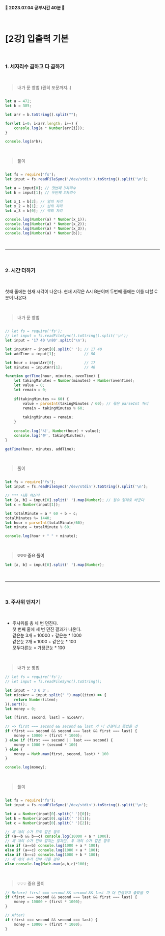 <b> 🐰 2023.07.04 공부시간 40분 🐰 </b>

<br/>

# [2강] 입출력 기본 

<br/>

### 1. 세자리수 곱하고 다 곱하기

<br/>

> 내가 푼 방법 (괜히 포문까지..)

```javaScript

let a = 472;
let b = 385;

let arr = b.toString().split("");

for(let i=0; i<arr.length; i++) {
	console.log(a * Number(arr[i]));
} 

console.log(a*b);

```

<br/>

> 풀이

```javaScript

let fs = require('fs');
let input = fs.readFileSync('/dev/stdin').toString().split('\n');

let a = input[0]; // 첫번째 3자리수
let b = input[1]; // 두번째 3자리수

let x_1 = b[2]; // 일의 자리
let x_2 = b[1]; // 십의 자리
let x_3 = b[0]; // 백의 자리

console.log(Number(a) * Number(x_1));
console.log(Number(a) * Number(x_2));
console.log(Number(a) * Number(x_3));
console.log(Number(a) * Number(b));

```

<br/>

----

<br/>

### 2. 시간 더하기
<br/> 

첫째 줄에는 현재 시각이 나온다. 현재 시각은 A시 B분이며 두번째 줄에는 이를 더할 C분이 나온다.

<br/> 

> 내가 푼 방법
```javaScript

// let fs = require('fs');
// let input = fs.readFileSync().toString().split('\n');
let input = '17 40 \n80'.split('\n');

let inputArr = input[0].split(' '); // 17 40
let addTime = input[1];             // 80

let hour = inputArr[0];             // 17
let minutes = inputArr[1];          // 40

function getTime(hour, minutes, ovenTime) {
	let takingMinutes = Number(minutes) + Number(ovenTime);
	let value = 0;
	let remain = 0;
	
	if(takingMinutes >= 60) {
		value = parseInt(takingMinutes / 60); // 몫은 parseInt 처리
		remain = takingMinutes % 60;
		
		takingMinutes = remain;
	} 
	
	console.log('시', Number(hour) + value);
	console.log('분', takingMinutes);
} 

getTime(hour, minutes, addTime);

```

<br/>

> 풀이
```javaScript

let fs = require('fs');
let input = fs.readFileSync('/dev/stdin').toString().split('\n');

// *** 나름 혁신적
let [a, b] = input[0].split(' ').map(Number); // 정수 형태로 바꾼다
let c = Number(input[1]);

let totalMinute = a * 60 + b + c;
totalMinutes %= 1440;
let hour = parseInt(totalMinute/60);
let minute = totalMinute % 60;

console.log(hour + " " + minute);

```

<br/>

> <b>💡💡💡 중요 풀이</b>
```javaScript
let [a, b] = input[0].split(' ').map(Number);
```

<br/>

----

<br/>

### 3. 주사위 던지기
<br/> 

* 주사위를 총 세 번 던진다. <br/>
첫 번째 줄에 세 번 던진 결과가 나온다. <br/>
같은눈 3개 = 10000 + 같은눈 * 1000 <br/>
같은눈 2개 = 1000 + 같은눈 * 100 <br/>
모두다른눈 = 가장큰눈 * 100

<br/>

> 내가 푼 방법

```javaScript
// let fs = require('fs');
// let input = fs.readFileSync().toString();

let input = '3 6 3';
let niceArr = input.split(" ").map((item) => {
	return Number(item);
}).sort();
let money = 0;

let [first, second, last] = niceArr;

// => first === second && second && last 가 더 간결하고 좋았을 것
if (first === second && second === last && first === last) {
	money = 10000 + (first * 1000);
} else if (first === second || last === second) {
	money = 1000 + (second * 100)
} else {
	money = Math.max(first, second, last) * 100
} 

console.log(money);

```

<br/>

> 풀이
```javaScript

let fs = require('fs');
let input = fs.readFileSync('/dev/stdin').toString().split('\n');

let a = Number(input[0].split(' ')[0]);
let b = Number(input[0].split(' ')[1]);
let c = Number(input[0].split(' ')[2]);

// 세 개의 수가 모두 같은 경우
if (a==b && b==c) console.log(10000 + a * 1000);
// 세 개의 수가 전부 같지는 않지만, 두 개의 수가 같은 경우
else if (a==b) console.log(1000 + a * 100);
else if (a==c) console.log(1000 + a * 100);
else if (b==c) console.log(1000 + b * 100);
// 세 개의 수가 전부 다른 경우
else console.log(Math.max(a,b,c)*100);

```

<br/>

> 💡💡💡 중요 풀이
```javaScript
// Before) first === second && second && last 가 더 간결하고 좋았을 것
if (first === second && second === last && first === last) {
	money = 10000 + (first * 1000);
}

// After)
if (first === second && second === last) {
	money = 10000 + (first * 1000);
}
```

